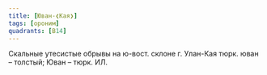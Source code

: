 ```yaml
---
title: [Юван-❮Кая❯]
tags: [ороним]
quadrants: [В14]
---
```


Скальные утесистые обрывы на ю-вост. склоне г. Улан-Кая тюрк. юван – толстый;
Юван – тюрк. ИЛ.
